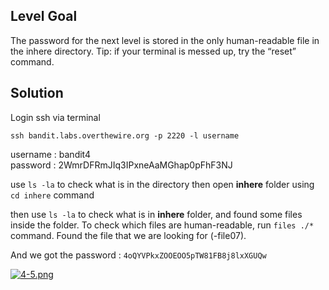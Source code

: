 ## Level Goal

The password for the next level is stored in the only human-readable file in the inhere directory. Tip: if your terminal is messed up, try the “reset” command.

## Solution

Login ssh via terminal

``` 
ssh bandit.labs.overthewire.org -p 2220 -l username 
```
 
username : bandit4 <br>
password : 2WmrDFRmJIq3IPxneAaMGhap0pFhF3NJ

use ```ls -la``` to check what is in the directory
then open **inhere** folder using ```cd inhere``` command

then use ```ls -la``` to check what is in **inhere** folder,
and found some files inside the folder. To check which files are human-readable, run ```files ./*``` command. Found the file that we are looking for (-file07).

And we got the password : ```4oQYVPkxZOOEOO5pTW81FB8j8lxXGUQw```

[![4-5.png](https://i.postimg.cc/6q4xVRFY/4-5.png)](https://postimg.cc/JH8FMyrk)